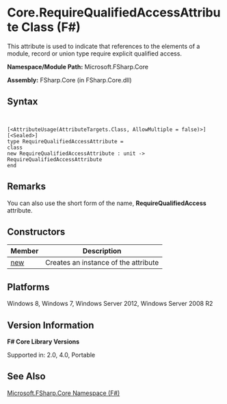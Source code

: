 # Core.RequireQualifiedAccessAttribute Class (F#)

This attribute is used to indicate that references to the elements of a module, record or union type require explicit qualified access.

**Namespace/Module Path:** Microsoft.FSharp.Core

**Assembly:** FSharp.Core (in FSharp.Core.dll)


## Syntax


```


[<AttributeUsage(AttributeTargets.Class, AllowMultiple = false)>]
[<Sealed>]
type RequireQualifiedAccessAttribute =
class
new RequireQualifiedAccessAttribute : unit -> RequireQualifiedAccessAttribute
end

```



## Remarks
You can also use the short form of the name, **RequireQualifiedAccess** attribute.


## Constructors


|Member|Description|
|------|-----------|
|[new](http://msdn.microsoft.com/en-us/library/f34a984b-9c25-412c-84d9-3710c5b78d8b)|Creates an instance of the attribute|

## Platforms
Windows 8, Windows 7, Windows Server 2012, Windows Server 2008 R2


## Version Information
**F# Core Library Versions**

Supported in: 2.0, 4.0, Portable




## See Also
[Microsoft.FSharp.Core Namespace &#40;F&#35;&#41;](Microsoft.FSharp.Core+Namespace+%28FSharp%29.md)

